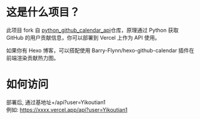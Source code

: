 # 这是什么项目？
此项目 fork 自 [python_github_calendar_api](https://github.com/Zfour/python_github_calendar_api)仓库，原理通过 Python 获取 GitHub 的用户贡献信息，你可以部署到 Vercel 上作为 API 使用。

如果你有 Hexo 博客，可以搭配使用 Barry-Flynn/hexo-github-calendar 插件在前端渲染贡献热力图。

# 如何访问
部署后, 通过基地址+/api?user=Yikoutian1</br>
例如: https://xxxx.vercel.app/api?user=Yikoutian1
